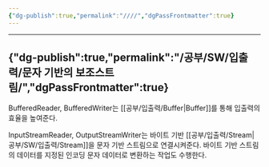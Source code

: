 ```yaml
---
{"dg-publish":true,"permalink":"////","dgPassFrontmatter":true}
---
```



---
{"dg-publish":true,"permalink":"/공부/SW/입출력/문자 기반의 보조스트림/","dgPassFrontmatter":true}
---

BufferedReader, BufferedWriter는 [[공부/입출력/Buffer\|Buffer]]를 통해 입출력의 효율을 높여준다.

InputStreamReader, OutputStreamWriter는 바이트 기반 [[공부/입출력/Stream\|공부/SW/입출력/Stream]]을 문자 기반 스트림으로 연결시켜준다. 바이트 기반 스트림의 데이터를 지정된 인코딩 문자 데이터로 변환하는 작업도 수행한다.